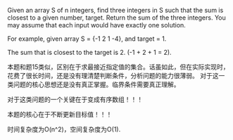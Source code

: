 Given an array S of n integers, find three integers in S such that the sum is closest to a given number, target. Return the sum of the 
three integers. You may assume that each input would have exactly one solution.

For example, given array S = {-1 2 1 -4}, and target = 1.

The sum that is closest to the target is 2. (-1 + 2 + 1 = 2).

本题和题15类似，区别在于求最接近指定值的集合。话虽如此，但在实际实现时，花费了很长时间，还是没有理清楚判断条件，分析问题的能力很薄弱。
对于这一类问题的核心思想还是没有真正掌握。临界条件需要真正理解。

对于这类问题的一个关键在于变成有序数组！！！

本题的核心在于不断更新目标值！！！

时间复杂度为O(n^2)，空间复杂度为O(1).
